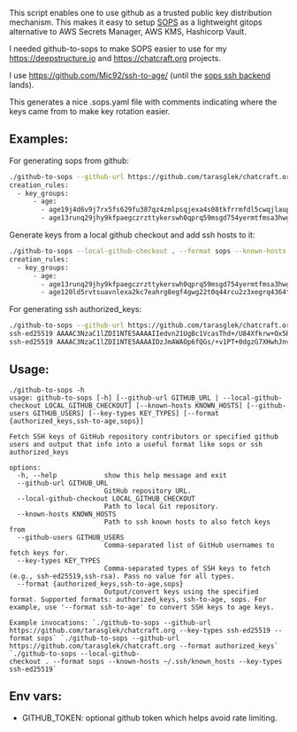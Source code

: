 This script enables one to use github as a trusted public key distribution mechanism. This makes it easy to setup [SOPS](https://github.com/getsops/sops) as a lightweight gitops alternative to AWS Secrets Manager, AWS KMS, Hashicorp Vault.

I needed github-to-sops to make SOPS easier to use for my https://deepstructure.io and https://chatcraft.org projects.

I use https://github.com/Mic92/ssh-to-age/ (until the [sops ssh backend](https://github.com/getsops/sops/pull/1134) lands).

This generates a nice .sops.yaml file with comments indicating where the keys came from to make key rotation easier.

## Examples:

For generating sops from github:

```bash
./github-to-sops --github-url https://github.com/tarasglek/chatcraft.org --key-types ssh-ed25519 --format sops
creation_rules:
  - key_groups:
      - age:
        - age19j4d6v9j7rx5fs629fu387qz4zmlpsqjexa4s08tkfrrmfdl5cwqjlaupd # humphd
        - age13runq29jhy9kfpaegczrzttykerswh0qprq59msgd754yermtfmsa3hwg2 # tarasglek
```

Generate keys from a local github checkout and add ssh hosts to it:

```bash
./github-to-sops --local-github-checkout . --format sops --known-hosts ~/.ssh/known_hosts --key-types ssh-ed25519
creation_rules:
  - key_groups:
      - age:
        - age13runq29jhy9kfpaegczrzttykerswh0qprq59msgd754yermtfmsa3hwg2 # tarasglek
        - age120ld5rvtsuavnlexa2kc7eahrg8egf4gwg22t0q44rcu2z3xegrq4364t4 # 192.168.1.1
```

For generating ssh authorized_keys:

```bash
./github-to-sops --github-url https://github.com/tarasglek/chatcraft.org --format authorized_keys
ssh-ed25519 AAAAC3NzaC1lZDI1NTE5AAAAIIedvn21UgBc1VcasThd+/U84Xfkrw+Ox5RIxufs5tJP humphd
ssh-ed25519 AAAAC3NzaC1lZDI1NTE5AAAAIDzJmAWAOp6fQGs/+v1PT+0dgzG7XHwhJnvF+tL5TwJx tarasglek
```

## Usage:
```
./github-to-sops -h
usage: github-to-sops [-h] [--github-url GITHUB_URL | --local-github-checkout LOCAL_GITHUB_CHECKOUT] [--known-hosts KNOWN_HOSTS] [--github-users GITHUB_USERS] [--key-types KEY_TYPES] [--format {authorized_keys,ssh-to-age,sops}]

Fetch SSH keys of GitHub repository contributors or specified github users and output that info into a useful format like sops or ssh authorized_keys

options:
  -h, --help            show this help message and exit
  --github-url GITHUB_URL
                        GitHub repository URL.
  --local-github-checkout LOCAL_GITHUB_CHECKOUT
                        Path to local Git repository.
  --known-hosts KNOWN_HOSTS
                        Path to ssh known hosts to also fetch keys from
  --github-users GITHUB_USERS
                        Comma-separated list of GitHub usernames to fetch keys for.
  --key-types KEY_TYPES
                        Comma-separated types of SSH keys to fetch (e.g., ssh-ed25519,ssh-rsa). Pass no value for all types.
  --format {authorized_keys,ssh-to-age,sops}
                        Output/convert keys using the specified format. Supported formats: authorized_keys, ssh-to-age, sops. For example, use '--format ssh-to-age' to convert SSH keys to age keys.

Example invocations: `./github-to-sops --github-url https://github.com/tarasglek/chatcraft.org --key-types ssh-ed25519 --format sops` `./github-to-sops --github-url https://github.com/tarasglek/chatcraft.org --format authorized_keys` `./github-to-sops --local-github-
checkout . --format sops --known-hosts ~/.ssh/known_hosts --key-types ssh-ed25519`
```

## Env vars:
*  GITHUB_TOKEN: optional github token which helps avoid rate limiting.
